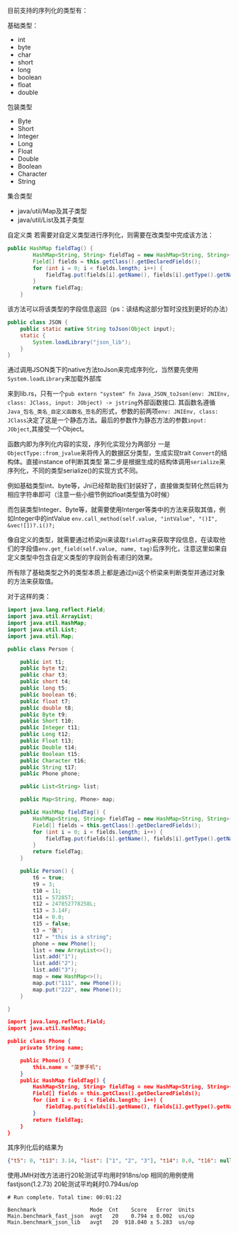 

目前支持的序列化的类型有：

基础类型：
- int
- byte
- char
- short
- long
- boolean
- float
- double

包装类型
- Byte
- Short
- Integer
- Long
- Float
- Double
- Boolean
- Character
- String

集合类型
- java/util/Map及其子类型
- java/util/List及其子类型

自定义类
若需要对自定义类型进行序列化，则需要在改类型中完成该方法：
```java
public HashMap fieldTag() {
        HashMap<String, String> fieldTag = new HashMap<String, String>();
        Field[] fields = this.getClass().getDeclaredFields();
        for (int i = 0; i < fields.length; i++) {
            fieldTag.put(fields[i].getName(), fields[i].getType().getName());
        }
        return fieldTag;
    }
```
该方法可以将该类型的字段信息返回（ps：读结构这部分暂时没找到更好的办法）


```java
public class JSON {
    public static native String toJson(Object input);
    static {
        System.loadLibrary("json_lib");
    }
}
```
通过调用JSON类下的native方法toJson来完成序列化，当然要先使用`System.loadLibrary`来加载外部库



来到lib.rs，只有一个`pub extern "system" fn Java_JSON_toJson(env: JNIEnv, class: JClass, input: JObject) -> jstring`外部函数接口.
其函数名遵循`Java_包名_类名_自定义函数名_签名`的形式，参数的前两项`env: JNIEnv, class: JClass`决定了这是一个静态方法。最后的参数作为静态方法的参数`input: JObject`,其接受一个Object。

函数内即为序列化内容的实现，序列化实现分为两部分
一是`ObjectType::from_jvalue`来将传入的数据区分类型，生成实现trait `Convert`的结构体。直接instance of判断其类型
第二步是根据生成的结构体调用`serialize`来序列化，不同的类型serialize()的实现方式不同。

例如基础类型int、byte等，Jni已经帮助我们封装好了，直接做类型转化然后转为相应字符串即可（注意一些小细节例如float类型值为0时候）

而包装类型Integer、Byte等，就需要使用Interger等类中的方法来获取其值，例如Integer中的intValue `env.call_method(self.value, "intValue", "()I", &vec![])?.i()?;`

像自定义的类型，就需要通过桥梁jni来读取`fieldTag`来获取字段信息，在读取他们的字段值``env.get_field(self.value, name, tag)``后序列化，注意这里如果自定义类型中包含自定义类型的字段则会有递归的效果。

所有除了基础类型之外的类型本质上都是通过jni这个桥梁来判断类型并通过对象的方法来获取值。






对于这样的类：
```java
import java.lang.reflect.Field;
import java.util.ArrayList;
import java.util.HashMap;
import java.util.List;
import java.util.Map;

public class Person {

    public int t1;
    public byte t2;
    public char t3;
    public short t4;
    public long t5;
    public boolean t6;
    public float t7;
    public double t8;
    public Byte t9;
    public Short t10;
    public Integer t11;
    public Long t12;
    public Float t13;
    public Double t14;
    public Boolean t15;
    public Character t16;
    public String t17;
    public Phone phone;

    public List<String> list;

    public Map<String, Phone> map;

    public HashMap fieldTag() {
        HashMap<String, String> fieldTag = new HashMap<String, String>();
        Field[] fields = this.getClass().getDeclaredFields();
        for (int i = 0; i < fields.length; i++) {
            fieldTag.put(fields[i].getName(), fields[i].getType().getName());
        }
        return fieldTag;
    }

    public Person() {
        t6 = true;
        t9 = 3;
        t10 = 11;
        t11 = 572857;
        t12 = 247852778258L;
        t13 = 3.14F;
        t14 = 0.0;
        t15 = false;
        t3 = '张';
        t17 = "this is a string";
        phone = new Phone();
        list = new ArrayList<>();
        list.add("1");
        list.add("2");
        list.add("3");
        map = new HashMap<>();
        map.put("111", new Phone());
        map.put("222", new Phone());
    }

}

```
```json
import java.lang.reflect.Field;
import java.util.HashMap;

public class Phone {
    private String name;

    public Phone() {
        this.name = "菠萝手机";
    }
    public HashMap fieldTag() {
        HashMap<String, String> fieldTag = new HashMap<String, String>();
        Field[] fields = this.getClass().getDeclaredFields();
        for (int i = 0; i < fields.length; i++) {
            fieldTag.put(fields[i].getName(), fields[i].getType().getName());
        }
        return fieldTag;
    }
}
```


其序列化后的结果为
```json
{"t5": 0, "t13": 3.14, "list": ["1", "2", "3"], "t14": 0.0, "t16": null, "t10": 11, "map": {"111": {"name": "菠萝手机"}, "222": {"name": "菠萝手机"}}, "t9": 3, "t3": "张", "t4": 0, "t7": 0.0, "phone": {"name": "菠萝手机"}, "t11": 572857, "t6": true, "t15": false, "t12": 247852778258, "t17": "this is a string", "t8": 0.0, "t1": 0, "t2": 0}
```



使用JMH对改方法进行20轮测试平均用时918ns/op
相同的用例使用fastjson(1.2.73) 20轮测试平均耗时0.794us/op

```
# Run complete. Total time: 00:01:22

Benchmark                 Mode  Cnt    Score   Error  Units
Main.benchmark_fast_json  avgt   20    0.794 ± 0.002  us/op
Main.benchmark_json_lib   avgt   20  918.040 ± 5.283  us/op
```